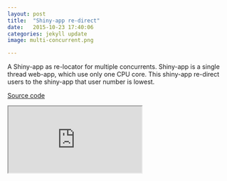```yaml
---
layout: post
title:  "Shiny-app re-direct"
date:   2015-10-23 17:40:06
categories: jekyll update
image: multi-concurrent.png

---
```






A Shiny-app as re-locator for multiple concurrents. Shiny-app is a single thread web-app, which use only one CPU core. This shiny-app re-direct users to the shiny-app that user number is lowest. 

[Source code](https://github.com/shinysolutions/Relocator)

<iframe src="http://51.175.77.204:3838/Relocator"></iframe><br>